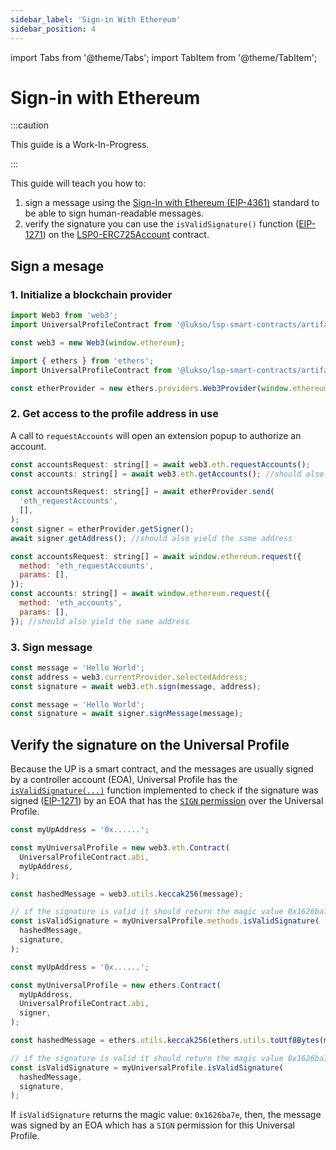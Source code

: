 ```yaml
---
sidebar_label: 'Sign-in With Ethereum'
sidebar_position: 4
---
```


import Tabs from '@theme/Tabs';
import TabItem from '@theme/TabItem';

# Sign-in with Ethereum

:::caution

This guide is a Work-In-Progress.

:::

This guide will teach you how to:

1. sign a message using the [Sign-In with Ethereum (EIP-4361)](https://eips.ethereum.org/EIPS/eip-4361) standard to be able to sign human-readable messages.
2. verify the signature you can use the `isValidSignature()` function ([EIP-1271](../../standards/smart-contracts/lsp0-erc725-account#isvalidsignature)) on the [LSP0-ERC725Account](../../standards/universal-profile/lsp0-erc725account) contract.

## Sign a mesage

### 1. Initialize a blockchain provider

<Tabs>
  <TabItem value="web3" label="web3">

```js
import Web3 from 'web3';
import UniversalProfileContract from '@lukso/lsp-smart-contracts/artifacts/UniversalProfile.json';

const web3 = new Web3(window.ethereum);
```

  </TabItem>
  <TabItem value="ethers" label="ethers">

```js
import { ethers } from 'ethers';
import UniversalProfileContract from '@lukso/lsp-smart-contracts/artifacts/UniversalProfile.json';

const etherProvider = new ethers.providers.Web3Provider(window.ethereum);
```

  </TabItem>
</Tabs>

### 2. Get access to the profile address in use

A call to `requestAccounts` will open an extension popup to authorize an account.

<Tabs>
  <TabItem value="web3" label="web3">

```js
const accountsRequest: string[] = await web3.eth.requestAccounts();
const accounts: string[] = await web3.eth.getAccounts(); //should also return the same addresses
```

  </TabItem>
  <TabItem value="ethers" label="ethers">

```js
const accountsRequest: string[] = await etherProvider.send(
  'eth_requestAccounts',
  [],
);
const signer = etherProvider.getSigner();
await signer.getAddress(); //should also yield the same address
```

  </TabItem>
  <TabItem value="raw" label="raw">

```js
const accountsRequest: string[] = await window.ethereum.request({
  method: 'eth_requestAccounts',
  params: [],
});
const accounts: string[] = await window.ethereum.request({
  method: 'eth_accounts',
  params: [],
}); //should also yield the same address
```

  </TabItem>
</Tabs>

### 3. Sign message

<Tabs>
  <TabItem value="web3" label="web3">

```js
const message = 'Hello World';
const address = web3.currentProvider.selectedAddress;
const signature = await web3.eth.sign(message, address);
```

  </TabItem>
  <TabItem value="ethers" label="ethers">

```js
const message = 'Hello World';
const signature = await signer.signMessage(message);
```

  </TabItem>
</Tabs>

## Verify the signature on the Universal Profile

Because the UP is a smart contract, and the messages are usually signed by a controller account (EOA), Universal Profile has the [`isValidSignature(...)`](https://docs.lukso.tech/standards/smart-contracts/lsp0-erc725-account#isvalidsignature) function implemented to check if the signature was signed ([EIP-1271](https://eips.ethereum.org/EIPS/eip-1271)) by an EOA that has the [`SIGN` permission](https://docs.lukso.tech/standards/universal-profile/lsp6-key-manager#permissions) over the Universal Profile.

<Tabs>
  <TabItem value="web3" label="web3">

```js
const myUpAddress = '0x......';

const myUniversalProfile = new web3.eth.Contract(
  UniversalProfileContract.abi,
  myUpAddress,
);

const hashedMessage = web3.utils.keccak256(message);

// if the signature is valid it should return the magic value 0x1626ba7e
const isValidSignature = myUniversalProfile.methods.isValidSignature(
  hashedMessage,
  signature,
);
```

  </TabItem>
  <TabItem value="ethers" label="ethers">

```js
const myUpAddress = '0x......';

const myUniversalProfile = new ethers.Contract(
  myUpAddress,
  UniversalProfileContract.abi,
  signer,
);

const hashedMessage = ethers.utils.keccak256(ethers.utils.toUtf8Bytes(message));

// if the signature is valid it should return the magic value 0x1626ba7e
const isValidSignature = myUniversalProfile.isValidSignature(
  hashedMessage,
  signature,
);
```

  </TabItem>
</Tabs>

If `isValidSignature` returns the magic value: `0x1626ba7e`, then, the message was signed by an EOA which has a `SIGN` permission for this Universal Profile.
